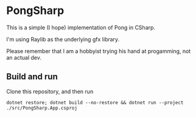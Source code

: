 # PongSharp

This is a simple (I hope) implementation of Pong in CSharp.

I'm using Raylib as the underlying gfx library.

Please remember that I am a hobbyist trying his hand at progamming, not an actual dev.

## Build and run

Clone this repository, and then run

`dotnet restore; dotnet build --no-restore && dotnet run --project ./src/PongSharp.App.csproj`